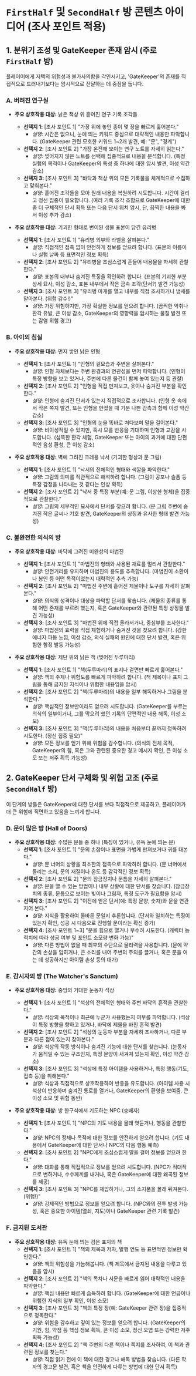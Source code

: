# `FirstHalf` 및 `SecondHalf` 방 콘텐츠 아이디어 (조사 포인트 적용)

## 1. 분위기 조성 및 GateKeeper 존재 암시 (주로 `FirstHalf` 방)

플레이어에게 저택의 위험성과 불가사의함을 각인시키고, 'GateKeeper'의 존재를 직접적으로 드러내기보다는 암시적으로 전달하는 데 중점을 둡니다.

### A. 버려진 연구실

* **주요 상호작용 대상:** 낡은 책상 위 흩어진 연구 기록 조각들
    * **선택지 1:** [조사 포인트 1] "가장 위에 놓인 종이 몇 장을 빠르게 훑어본다."
        * *설명:* 시간은 없으니, 눈에 띄는 키워드 중심으로 대략적인 내용만 파악합니다. (GateKeeper 관련 모호한 키워드 1~2개 발견, 예: "문", "경계")
    * **선택지 2:** [조사 포인트 2] "가장 온전해 보이는 연구 노트를 자세히 읽는다."
        * *설명:* 찢어지지 않은 노트를 선택해 집중적으로 내용을 분석합니다. (특정 실험의 목적이나 GateKeeper의 특성 중 하나에 대한 암시 발견, 이성 약간 감소)
    * **선택지 3:** [조사 포인트 3] "바닥과 책상 위의 모든 기록물을 체계적으로 수집하고 맞춰본다."
        * *설명:* 흩어진 조각들을 모아 원래 내용을 복원하려 시도합니다. 시간이 걸리고 정신 집중이 필요합니다. (여러 기록 조각 조합으로 GateKeeper에 대한 좀 더 구체적인 단서 획득 또는 다음 단서 위치 암시, 단, 끔찍한 내용을 봐서 이성 추가 감소)

* **주요 상호작용 대상:** 기괴한 형태로 변이된 생물 표본이 담긴 유리병
    * **선택지 1:** [조사 포인트 1] "유리병 외부와 라벨을 살펴본다."
        * *설명:* 직접적인 접촉 없이 안전하게 정보를 얻으려 합니다. (표본의 이름이나 실험 날짜 등 표면적인 정보 획득)
    * **선택지 2:** [조사 포인트 2] "유리병을 조심스럽게 흔들어 내용물을 자세히 관찰한다."
        * *설명:* 표본의 내부나 숨겨진 특징을 확인하려 합니다. (표본의 기괴한 부분 상세 묘사, 이성 감소, 표본 내부에서 작은 금속 조각(단서?) 발견 가능성)
    * **선택지 3:** [조사 포인트 3] "유리병 마개를 열고 내부를 직접 조사하거나 냄새를 맡아본다. (위험 감수!)"
        * *설명:* 가장 위험하지만, 가장 확실한 정보를 얻으려 합니다. (끔찍한 악취나 환각 유발, 큰 이성 감소, GateKeeper의 영향력을 암시하는 물질 발견 또는 감염 위험 경고)

### B. 아이의 침실

* **주요 상호작용 대상:** 먼지 쌓인 낡은 인형
    * **선택지 1:** [조사 포인트 1] "인형의 겉모습과 주변을 살펴본다."
        * *설명:* 인형 자체보다는 주변 환경과의 연관성을 먼저 파악합니다. (인형이 특정 방향을 보고 있거나, 주변에 다른 물건이 함께 놓여 있는지 등 관찰)
    * **선택지 2:** [조사 포인트 2] "인형을 직접 만져보고, 옷이나 숨겨진 부분을 확인한다."
        * *설명:* 인형에 숨겨진 단서가 있는지 직접적으로 조사합니다. (인형 옷 속에서 작은 쪽지 발견, 또는 인형을 만졌을 때 기분 나쁜 감촉과 함께 이성 약간 감소)
    * **선택지 3:** [조사 포인트 3] "인형의 눈을 똑바로 쳐다보며 말을 걸어본다."
        * *설명:* 비이성적일 수 있지만, 혹시 모를 반응을 기대하며 인형과 교감을 시도합니다. (섬뜩한 환각 체험, GateKeeper 또는 아이의 과거에 대한 단편적인 음성 환청, 큰 이성 감소)

* **주요 상호작용 대상:** 벽에 그려진 크레용 낙서 (기괴한 형상과 문 그림)
    * **선택지 1:** [조사 포인트 1] "낙서의 전체적인 형태와 색깔을 파악한다."
        * *설명:* 그림의 의미를 직관적으로 해석하려 합니다. (그림이 공포나 슬픔 등 특정 감정을 나타내는 것 같다는 인상 획득)
    * **선택지 2:** [조사 포인트 2] "낙서 중 특정 부분(예: 문 그림, 이상한 형체)을 집중적으로 관찰한다."
        * *설명:* 그림의 세부적인 묘사에서 단서를 찾으려 합니다. (문 그림 주변에 숨겨진 작은 글씨나 기호 발견, GateKeeper의 상징과 유사한 형태 발견 가능성)

### C. 불완전한 의식의 방

* **주요 상호작용 대상:** 바닥에 그려진 미완성의 마법진
    * **선택지 1:** [조사 포인트 1] "마법진의 형태와 사용된 재료를 멀리서 관찰한다."
        * *설명:* 안전거리를 유지하며 마법진의 용도를 추측합니다. (마법진이 소환이나 봉인 등 어떤 목적이었는지 대략적인 추측 가능)
    * **선택지 2:** [조사 포인트 2] "마법진 주변에 흩어진 제물이나 도구를 자세히 살펴본다."
        * *설명:* 의식의 성격이나 대상을 파악할 단서를 찾습니다. (제물의 종류를 통해 어떤 존재를 부르려 했는지, 혹은 GateKeeper와 관련된 특정 상징물 발견 가능성)
    * **선택지 3:** [조사 포인트 3] "마법진 위에 직접 올라서거나, 중심부를 조사한다."
        * *설명:* 마법진의 효력을 직접 체험하거나 숨겨진 것을 찾으려 합니다. (강한 에너지 파동 느낌, 이성 감소, 의식 실패의 원인에 대한 단서 발견, 혹은 위험한 함정 발동 가능성)

* **주요 상호작용 대상:** 제단 위의 낡은 책 (찢어진 두루마리)
    * **선택지 1:** [조사 포인트 1] "책(두루마리)의 표지나 겉면만 빠르게 훑어본다."
        * *설명:* 책의 주제나 위험도를 빠르게 파악하려 합니다. (책 제목이나 표지 그림을 통해 금지된 지식이나 위험한 내용임을 암시)
    * **선택지 2:** [조사 포인트 2] "책(두루마리)의 내용을 일부 해독하거나 그림을 분석한다."
        * *설명:* 핵심적인 정보만이라도 얻으려 시도합니다. (GateKeeper를 부르는 의식의 일부이거나, 그를 막으려 했던 기록의 단편적인 내용 해독, 이성 소모)
    * **선택지 3:** [조사 포인트 3] "책(두루마리)의 내용을 처음부터 끝까지 정독하려 시도한다. (정신 집중 필요)"
        * *설명:* 모든 정보를 얻기 위해 위험을 감수합니다. (의식의 전체 목적, GateKeeper의 힘, 혹은 그와 관련된 중요한 경고 메시지 확인, 큰 이성 소모 또는 저주 획득 가능성)

## 2. GateKeeper 단서 구체화 및 위험 고조 (주로 `SecondHalf` 방)

이 단계의 방들은 GateKeeper에 대한 단서를 보다 직접적으로 제공하고, 플레이어가 더 큰 위험에 직면하고 있음을 느끼게 합니다.

### D. 문이 많은 방 (Hall of Doors)

* **주요 상호작용 대상:** 수많은 문들 중 하나 (특징이 있거나, 유독 눈에 띄는 문)
    * **선택지 1:** [조사 포인트 1] "문의 손잡이나 표면을 가볍게 만져보거나 귀를 대본다."
        * *설명:* 문 너머의 상황을 최소한의 접촉으로 파악하려 합니다. (문 너머에서 들리는 소리, 문의 재질이나 온도 등 감각적인 정보 획득)
    * **선택지 2:** [조사 포인트 2] "문의 잠금장치나 문틈을 자세히 살펴본다."
        * *설명:* 문을 열 수 있는 방법이나 내부 상황에 대한 단서를 찾습니다. (잠금장치의 종류, 문틈으로 보이는 빛이나 그림자, 특정 도구가 필요함을 암시)
    * **선택지 3:** [조사 포인트 2] "이전에 얻은 단서(예: 특정 문양, 숫자)와 문을 연관 지어 본다."
        * *설명:* 지식을 활용하여 올바른 문일지 추론합니다. (단서와 일치하는 특징이 있는지 확인, 성공 시 다음으로 진행할 문이라는 확신 증가)
    * **선택지 4:** [조사 포인트 1~3] "문을 힘으로 열거나 부수려 시도한다. (캐릭터 능력치에 따라 성공 여부 및 포인트 소모량 변화 가능)"
        * *설명:* 다른 방법이 없을 때 최후의 수단으로 물리력을 사용합니다. (문에 약간의 손상을 입히거나, 큰 소리를 내어 주변의 주의를 끌거나, 혹은 문을 여는 데 성공하지만 아이템 손상 등의 대가)

### E. 감시자의 방 (The Watcher's Sanctum)

* **주요 상호작용 대상:** 중앙의 거대한 눈동자 석상
    * **선택지 1:** [조사 포인트 1] "석상의 전체적인 형태와 주변 바닥의 흔적을 관찰한다."
        * *설명:* 석상의 목적이나 최근에 누군가 사용했는지 여부를 파악합니다. (석상이 특정 방향을 향하고 있거나, 바닥에 제물을 바친 흔적 발견)
    * **선택지 2:** [조사 포인트 2] "석상의 눈동자 부분을 자세히 조사하거나, 다른 부분과 다른 점이 있는지 찾아본다."
        * *설명:* 석상의 작동 방식이나 숨겨진 기능에 대한 단서를 찾습니다. (눈동자가 움직일 수 있는 구조인지, 특정 문양이 새겨져 있는지 확인, 이성 약간 감소)
    * **선택지 3:** [조사 포인트 3] "석상에 특정 아이템을 사용하거나, 특정 행동(기도, 접촉 등)을 취해본다."
        * *설명:* 석상과 직접적으로 상호작용하여 반응을 유도합니다. (아이템 사용 시 석상이 반응하며 숨겨진 통로를 열거나, GateKeeper의 환영을 보여줌. 큰 이성 소모 및 위험 동반)

* **주요 상호작용 대상:** 방 한구석에서 기도하는 NPC (숭배자)
    * **선택지 1:** [조사 포인트 1] "NPC의 기도 내용을 몰래 엿듣거나, 행동을 관찰한다."
        * *설명:* NPC의 정체나 목적에 대한 정보를 안전하게 얻으려 합니다. (기도 내용에서 GateKeeper에 대한 단서나 NPC의 다음 행동 예측)
    * **선택지 2:** [조사 포인트 2] "NPC에게 조심스럽게 말을 걸어 정보를 얻으려 한다."
        * *설명:* 대화를 통해 직접적으로 정보를 얻으려 시도합니다. (NPC가 적대적으로 변하거나, 수수께끼를 내거나, 혹은 GateKeeper에 대한 왜곡된 정보를 제공)
    * **선택지 3:** [조사 포인트 3] "NPC를 제압하거나, 그의 소지품을 몰래 뒤져본다. (위험!)"
        * *설명:* 강제적인 방법으로 정보를 얻으려 합니다. (NPC와의 전투 발생 가능성, 혹은 중요한 아이템(열쇠, 지도)이나 GateKeeper 관련 기록 발견)

### F. 금지된 도서관

* **주요 상호작용 대상:** 유독 눈에 띄는 검은 표지의 책
    * **선택지 1:** [조사 포인트 1] "책의 제목과 저자, 발행 연도 등 표면적인 정보만 확인한다."
        * *설명:* 책의 위험성을 가늠해봅니다. (책 제목에서 금지된 내용을 다루고 있음을 암시)
    * **선택지 2:** [조사 포인트 2] "책의 목차나 서문을 빠르게 읽어 대략적인 내용을 파악한다."
        * *설명:* 핵심 내용만 빠르게 습득하려 합니다. (GateKeeper에 대한 언급이나 위험한 지식의 일부 확인, 이성 소모)
    * **선택지 3:** [조사 포인트 3] "책의 특정 장(예: GateKeeper 관련 장)을 집중적으로 정독한다."
        * *설명:* 위험을 감수하고 깊이 있는 정보를 얻으려 합니다. (GateKeeper의 기원, 힘, 약점 등 핵심 정보 획득, 큰 이성 소모, 정신 오염 또는 강력한 저주 획득 가능성)
    * **선택지 4:** [조사 포인트 2] "책 주변의 다른 책이나 쪽지를 조사하여, 이 책과 관련된 정보를 찾는다."
        * *설명:* 직접 읽기 전에 이 책에 대한 경고나 해독 방법을 찾습니다. (다른 학자의 경고문 발견, 혹은 책을 안전하게 다루는 방법에 대한 단서 획득)